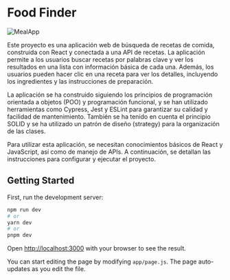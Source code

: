 # Food Finder

![MealApp](https://user-images.githubusercontent.com/105892117/226388682-33a29832-5bd8-4bd8-a4db-5f5e80481d21.jpg)

Este proyecto es una aplicación web de búsqueda de recetas de comida, construida con React y conectada a una API de recetas. La aplicación permite a los usuarios buscar recetas por palabras clave y ver los resultados en una lista con información básica de cada una. Además, los usuarios pueden hacer clic en una receta para ver los detalles, incluyendo los ingredientes y las instrucciones de preparación.

La aplicación se ha construido siguiendo los principios de programación orientada a objetos (POO) y programación funcional, y se han utilizado herramientas como Cypress, Jest y ESLint para garantizar su calidad y facilidad de mantenimiento. También se ha tenido en cuenta el principio SOLID y se ha utilizado un patrón de diseño (strategy) para la organización de las clases.

Para utilizar esta aplicación, se necesitan conocimientos básicos de React y JavaScript, así como de manejo de APIs. A continuación, se detallan las instrucciones para configurar y ejecutar el proyecto.

## Getting Started

First, run the development server:

```bash
npm run dev
# or
yarn dev
# or
pnpm dev
```

Open [http://localhost:3000](http://localhost:3000) with your browser to see the result.

You can start editing the page by modifying `app/page.js`. The page auto-updates as you edit the file.
